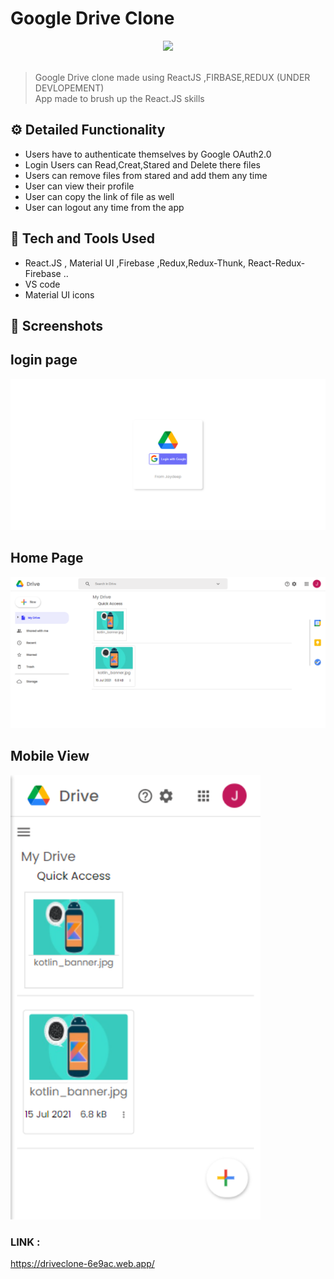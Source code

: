 # Google Drive Clone
<div align="center">
  <img width="200px" src="https://img.icons8.com/fluent/2x/google-drive--v2.png"/>
</div>
<br>

>Google Drive clone made using ReactJS ,FIRBASE,REDUX (UNDER DEVLOPEMENT) <br>
> App made to brush up the React.JS skills 

## ⚙️ Detailed Functionality
* Users have to authenticate themselves by Google OAuth2.0
* Login Users can Read,Creat,Stared and Delete there files
* Users can remove files from stared and add them any time
* User can view their profile 
* User can copy the link of file as well
* User can logout any time from the app

 
## 🚀 Tech and Tools Used

* React.JS , Material UI ,Firebase ,Redux,Redux-Thunk, React-Redux-Firebase ..
* VS code
* Material UI icons


## 📸 Screenshots

## login page
<img src="./public/login.png" width='800' height='auto'>
<br>

## Home Page
<img src="./public/home.png" width='800' height='auto'>
<br>

## Mobile View
<img src="./public/mobile.png" width='400' height='auto'>
<br>

### LINK : 
https://driveclone-6e9ac.web.app/